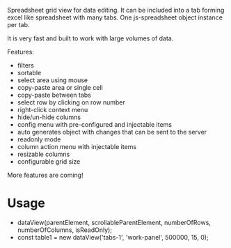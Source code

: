 Spreadsheet grid view for data editing. It can be included into a tab forming excel like spreadsheet with many tabs.
One js-spreadsheet object instance per tab.

It is very fast and built to work with large volumes of data.

Features:

- filters
- sortable
- select area using mouse
- copy-paste area or single cell
- copy-paste between tabs
- select row by clicking on row number
- right-click context menu
- hide/un-hide columns
- config menu with pre-configured and injectable items
- auto generates object with changes that can be sent to the server
- readonly mode
- column action menu with injectable items
- resizable columns
- configurable grid size

More features are coming!


# Usage
- dataView(parentElement, scrollableParentElement, numberOfRows, numberOfColumns, isReadOnly);
- const table1 = new dataView('tabs-1', 'work-panel', 500000, 15, 0);
